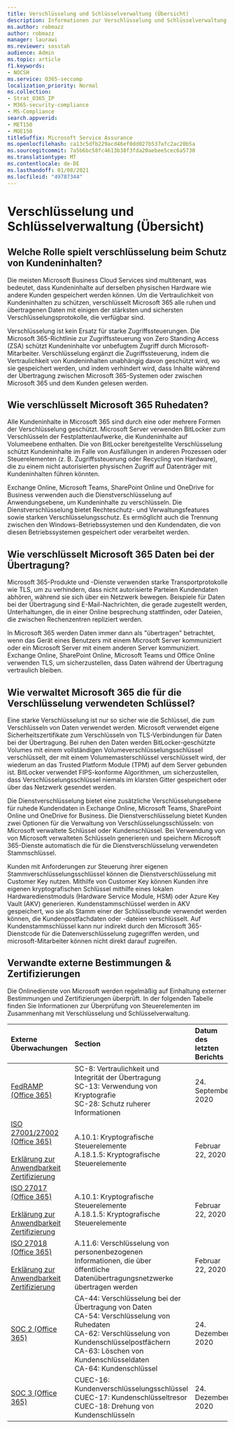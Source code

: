 ```yaml
---
title: Verschlüsselung und Schlüsselverwaltung (Übersicht)
description: Informationen zur Verschlüsselung und Schlüsselverwaltung in Microsoft 365
ms.author: robmazz
author: robmazz
manager: laurawi
ms.reviewer: sosstah
audience: Admin
ms.topic: article
f1.keywords:
- NOCSH
ms.service: O365-seccomp
localization_priority: Normal
ms.collection:
- Strat_O365_IP
- M365-security-compliance
- MS-Compliance
search.appverid:
- MET150
- MOE150
titleSuffix: Microsoft Service Assurance
ms.openlocfilehash: ca13c5dfb229acd46ef0dd027b537afc2ac20b5a
ms.sourcegitcommit: 7a5b6bc58fc4613b38f3fda20aebee5cec6a5730
ms.translationtype: MT
ms.contentlocale: de-DE
ms.lasthandoff: 01/08/2021
ms.locfileid: "49787344"
---
```

# <a name="encryption-and-key-management-overview"></a>Verschlüsselung und Schlüsselverwaltung (Übersicht)

## <a name="what-role-does-encryption-play-in-protecting-customer-content"></a>Welche Rolle spielt verschlüsselung beim Schutz von Kundeninhalten?

Die meisten Microsoft Business Cloud Services sind multitenant, was bedeutet, dass Kundeninhalte auf derselben physischen Hardware wie andere Kunden gespeichert werden können. Um die Vertraulichkeit von Kundeninhalten zu schützen, verschlüsselt Microsoft 365 alle ruhen und übertragenen Daten mit einigen der stärksten und sichersten Verschlüsselungsprotokolle, die verfügbar sind.

Verschlüsselung ist kein Ersatz für starke Zugriffssteuerungen. Die Microsoft 365-Richtlinie zur Zugriffssteuerung von Zero Standing Access (ZSA) schützt Kundeninhalte vor unbefugtem Zugriff durch Microsoft-Mitarbeiter. Verschlüsselung ergänzt die Zugriffssteuerung, indem die Vertraulichkeit von Kundeninhalten unabhängig davon geschützt wird, wo sie gespeichert werden, und indem verhindert wird, dass Inhalte während der Übertragung zwischen Microsoft 365-Systemen oder zwischen Microsoft 365 und dem Kunden gelesen werden.

## <a name="how-does-microsoft-365-encrypt-data-at-rest"></a>Wie verschlüsselt Microsoft 365 Ruhedaten?

Alle Kundeninhalte in Microsoft 365 sind durch eine oder mehrere Formen der Verschlüsselung geschützt. Microsoft Server verwenden BitLocker zum Verschlüsseln der Festplattenlaufwerke, die Kundeninhalte auf Volumeebene enthalten. Die von BitLocker bereitgestellte Verschlüsselung schützt Kundeninhalte im Falle von Ausfällungen in anderen Prozessen oder Steuerelementen (z. B. Zugriffssteuerung oder Recycling von Hardware), die zu einem nicht autorisierten physischen Zugriff auf Datenträger mit Kundeninhalten führen könnten.

Exchange Online, Microsoft Teams, SharePoint Online und OneDrive for Business verwenden auch die Dienstverschlüsselung auf Anwendungsebene, um Kundeninhalte zu verschlüsseln. Die Dienstverschlüsselung bietet Rechteschutz- und Verwaltungsfeatures sowie starken Verschlüsselungsschutz. Es ermöglicht auch die Trennung zwischen den Windows-Betriebssystemen und den Kundendaten, die von diesen Betriebssystemen gespeichert oder verarbeitet werden.

## <a name="how-does-microsoft-365-encrypt-data-in-transit"></a>Wie verschlüsselt Microsoft 365 Daten bei der Übertragung?

Microsoft 365-Produkte und -Dienste verwenden starke Transportprotokolle wie TLS, um zu verhindern, dass nicht autorisierte Parteien Kundendaten abhören, während sie sich über ein Netzwerk bewegen. Beispiele für Daten bei der Übertragung sind E-Mail-Nachrichten, die gerade zugestellt werden, Unterhaltungen, die in einer Online besprechung stattfinden, oder Dateien, die zwischen Rechenzentren repliziert werden.

In Microsoft 365 werden Daten immer dann als "übertragen" betrachtet, wenn das Gerät eines Benutzers mit einem Microsoft Server kommuniziert oder ein Microsoft Server mit einem anderen Server kommuniziert. Exchange Online, SharePoint Online, Microsoft Teams und Office Online verwenden TLS, um sicherzustellen, dass Daten während der Übertragung vertraulich bleiben.

## <a name="how-does-microsoft-365-manage-the-keys-used-for-encryption"></a>Wie verwaltet Microsoft 365 die für die Verschlüsselung verwendeten Schlüssel?

Eine starke Verschlüsselung ist nur so sicher wie die Schlüssel, die zum Verschlüsseln von Daten verwendet werden. Microsoft verwendet eigene Sicherheitszertifikate zum Verschlüsseln von TLS-Verbindungen für Daten bei der Übertragung. Bei ruhen den Daten werden BitLocker-geschützte Volumes mit einem vollständigen Volumeverschlüsselungsschlüssel verschlüsselt, der mit einem Volumemasterschlüssel verschlüsselt wird, der wiederum an das Trusted Platform Module (TPM) auf dem Server gebunden ist. BitLocker verwendet FIPS-konforme Algorithmen, um sicherzustellen, dass Verschlüsselungsschlüssel niemals im klarsten Gitter gespeichert oder über das Netzwerk gesendet werden.

Die Dienstverschlüsselung bietet eine zusätzliche Verschlüsselungsebene für ruhede Kundendaten in Exchange Online, Microsoft Teams, SharePoint Online und OneDrive for Business. Die Dienstverschlüsselung bietet Kunden zwei Optionen für die Verwaltung von Verschlüsselungsschlüsseln: von Microsoft verwaltete Schlüssel oder Kundenschlüssel. Bei Verwendung von von Microsoft verwalteten Schlüsseln generieren und speichern Microsoft 365-Dienste automatisch die für die Dienstverschlüsselung verwendeten Stammschlüssel.

Kunden mit Anforderungen zur Steuerung ihrer eigenen Stammverschlüsselungsschlüssel können die Dienstverschlüsselung mit Customer Key nutzen. Mithilfe von Customer Key können Kunden ihre eigenen kryptografischen Schlüssel mithilfe eines lokalen Hardwaredienstmoduls (Hardware Service Module, HSM) oder Azure Key Vault (AKV) generieren. Kundenstammschlüssel werden in AKV gespeichert, wo sie als Stamm einer der Schlüsselbunde verwendet werden können, die Kundenpostfachdaten oder -dateien verschlüsselt. Auf Kundenstammschlüssel kann nur indirekt durch den Microsoft 365-Dienstcode für die Datenverschlüsselung zugegriffen werden, und microsoft-Mitarbeiter können nicht direkt darauf zugreifen.

## <a name="related-external-regulations--certifications"></a>Verwandte externe Bestimmungen & Zertifizierungen

Die Onlinedienste von Microsoft werden regelmäßig auf Einhaltung externer Bestimmungen und Zertifizierungen überprüft. In der folgenden Tabelle finden Sie Informationen zur Überprüfung von Steuerelementen im Zusammenhang mit Verschlüsselung und Schlüsselverwaltung.

| **Externe Überwachungen** | **Section** | **Datum des letzten Berichts** |
|:--------------------|:------------|:-----------------------|
| [FedRAMP (Office 365)](https://compliance.microsoft.com/compliancemanager) | SC-8: Vertraulichkeit und Integrität der Übertragung <br> SC-13: Verwendung von Kryptografie <br> SC-28: Schutz ruherer Informationen <br>  | 24. September 2020 |
| [ISO 27001/27002 (Office 365)](https://servicetrust.microsoft.com/ViewPage/MSComplianceGuideV3?command=Download&downloadType=Document&downloadId=d7864d4f-e053-4cc4-a964-fa526d07c3be&tab=7027ead0-3d6b-11e9-b9e1-290b1eb4cdeb&docTab=7027ead0-3d6b-11e9-b9e1-290b1eb4cdeb_ISO_Reports) <br><br> [Erklärung zur Anwendbarkeit](https://servicetrust.microsoft.com/ViewPage/MSComplianceGuide?command=Download&downloadType=Document&downloadId=8ee1e46b-2ada-4e7b-bb7d-4c55a8cb6fcd&docTab=4ce99610-c9c0-11e7-8c2c-f908a777fa4d_ISO_Reports) <br> [Zertifizierung](https://servicetrust.microsoft.com/ViewPage/MSComplianceGuideV3?command=Download&downloadType=Document&downloadId=1e84a14a-2468-45ac-9412-5e53250d57ec&tab=7027ead0-3d6b-11e9-b9e1-290b1eb4cdeb&docTab=7027ead0-3d6b-11e9-b9e1-290b1eb4cdeb_ISO_Reports) | A.10.1: Kryptografische Steuerelemente <br> A.18.1.5: Kryptografische Steuerelemente | Februar 22, 2020 |
| [ISO 27017 (Office 365)](https://servicetrust.microsoft.com/ViewPage/MSComplianceGuideV3?command=Download&downloadType=Document&downloadId=d7864d4f-e053-4cc4-a964-fa526d07c3be&tab=7027ead0-3d6b-11e9-b9e1-290b1eb4cdeb&docTab=7027ead0-3d6b-11e9-b9e1-290b1eb4cdeb_ISO_Reports) <br><br> [Erklärung zur Anwendbarkeit](https://servicetrust.microsoft.com/ViewPage/MSComplianceGuide?command=Download&downloadType=Document&downloadId=8ee1e46b-2ada-4e7b-bb7d-4c55a8cb6fcd&docTab=4ce99610-c9c0-11e7-8c2c-f908a777fa4d_ISO_Reports) <br> [Zertifizierung](https://servicetrust.microsoft.com/ViewPage/MSComplianceGuideV3?command=Download&downloadType=Document&downloadId=70de0999-5451-43a3-9ef4-761e8fbfb1a3&tab=7027ead0-3d6b-11e9-b9e1-290b1eb4cdeb&docTab=7027ead0-3d6b-11e9-b9e1-290b1eb4cdeb_ISO_Reports) | A.10.1: Kryptografische Steuerelemente <br> A.18.1.5: Kryptografische Steuerelemente | Februar 22, 2020 |
| [ISO 27018 (Office 365)](https://servicetrust.microsoft.com/ViewPage/MSComplianceGuideV3?command=Download&downloadType=Document&downloadId=d7864d4f-e053-4cc4-a964-fa526d07c3be&tab=7027ead0-3d6b-11e9-b9e1-290b1eb4cdeb&docTab=7027ead0-3d6b-11e9-b9e1-290b1eb4cdeb_ISO_Reports) <br><br> [Erklärung zur Anwendbarkeit](https://servicetrust.microsoft.com/ViewPage/MSComplianceGuide?command=Download&downloadType=Document&downloadId=8ee1e46b-2ada-4e7b-bb7d-4c55a8cb6fcd&docTab=4ce99610-c9c0-11e7-8c2c-f908a777fa4d_ISO_Reports) <br> [Zertifizierung](https://servicetrust.microsoft.com/ViewPage/MSComplianceGuideV3?command=Download&downloadType=Document&downloadId=43e89534-f48d-42ea-a7a7-3523ff516036&tab=7027ead0-3d6b-11e9-b9e1-290b1eb4cdeb&docTab=7027ead0-3d6b-11e9-b9e1-290b1eb4cdeb_ISO_Reports) | A.11.6: Verschlüsselung von personenbezogenen Informationen, die über öffentliche Datenübertragungsnetzwerke übertragen werden | Februar 22, 2020 |
| [SOC 2 (Office 365)](https://servicetrust.microsoft.com/ViewPage/MSComplianceGuideV3?command=Download&downloadType=Document&downloadId=a73c1738-7892-42b7-acd3-87b6371c53f6&tab=7027ead0-3d6b-11e9-b9e1-290b1eb4cdeb&docTab=7027ead0-3d6b-11e9-b9e1-290b1eb4cdeb_SOC_%2F_SSAE_16_Reports) | CA-44: Verschlüsselung bei der Übertragung von Daten <br> CA-54: Verschlüsselung von Ruhedaten <br> CA-62: Verschlüsselung von Kundenschlüsselpostfächern <br> CA-63: Löschen von Kundenschlüsseldaten <br> CA-64: Kundenschlüssel | 24. Dezember 2020 |
| [SOC 3 (Office 365)](https://servicetrust.microsoft.com/ViewPage/MSComplianceGuideV3?command=Download&downloadType=Document&downloadId=274054e5-4968-48d2-bf94-9a8eda5d7a93&tab=7027ead0-3d6b-11e9-b9e1-290b1eb4cdeb&docTab=7027ead0-3d6b-11e9-b9e1-290b1eb4cdeb_SOC_%2F_SSAE_16_Reports) | CUEC-16: Kundenverschlüsselungsschlüssel <br> CUEC-17: Kundenschlüsseltresor <br>  CUEC-18: Drehung von Kundenschlüsseln| 24. Dezember 2020 |

